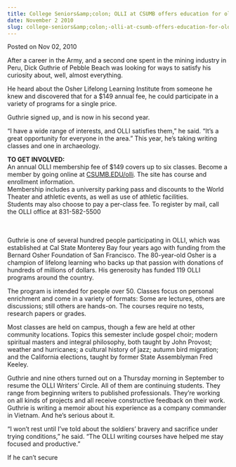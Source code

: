 ```yaml
---
title: College Seniors&amp;colon; OLLI at CSUMB offers education for older students
date: November 2 2010
slug: college-seniors&amp;colon;-olli-at-csumb-offers-education-for-older-students
---
```


 
<span class="date">Posted on Nov 02, 2010 </span>

<p>After a career in the Army, and a second one spent in the mining
industry in Peru, Dick Guthrie of Pebble Beach was looking for ways
to satisfy his curiosity about, well, almost everything.</p>
<p>He heard about the Osher Lifelong Learning Institute from
someone he knew and discovered that for a $149 annual fee, he could
participate in a variety of programs for a single price.</p>
<p>Guthrie signed up, and is now in his second year.</p>
<p>&#x201C;I have a wide range of interests, and OLLI satisfies them,&#x201D; he
said. &#x201C;It&#x2019;s a great opportunity for everyone in the area.&#x201D; This
year, he&#x2019;s taking writing classes and one in archaeology.</p>
<p class="pullquote"><strong>TO GET INVOLVED:</strong><br>
An annual OLLI membership fee of $149 covers up to six classes.
Become a member by going online at <a href="https://news.csumb.edu/node/9305" rel="nofollow">CSUMB.EDU/olli</a>. The site has course and enrollment
information.<br>
Membership includes a university parking pass and discounts to the
World Theater and athletic events, as well as use of athletic
facilities.<br>
Students may also choose to pay a per-class fee. To register by
mail, call the OLLI office at 831-582-5500</br></br></br></p>
<p>Guthrie is one of several hundred people participating in OLLI,
which was established at Cal State Monterey Bay four years ago with
funding from the Bernard Osher Foundation of San Francisco. The
80-year-old Osher is a champion of lifelong learning who backs up
that passion with donations of hundreds of millions of dollars. His
generosity has funded 119 OLLI programs around the country.</p>
<p>The program is intended for people over 50. Classes focus on
personal enrichment and come in a variety of formats: Some are
lectures, others are discussions; still others are hands-on. The
courses require no tests, research papers or grades.</p>
<p>Most classes are held on campus, though a few are held at other
community locations. Topics this semester include gospel choir;
modern spiritual masters and integral philosophy, both taught by
John Provost; weather and hurricanes; a cultural history of jazz;
autumn bird migration; and the California elections, taught by
former State Assemblyman Fred Keeley.</p>
<p>Guthrie and nine others turned out on a Thursday morning in
September to resume the OLLI Writers&#x2019; Circle. All of them are
continuing students. They range from beginning writers to published
professionals. They&#x2019;re working on all kinds of projects and all
receive constructive feedback on their work. Guthrie is writing a
memoir about his experience as a company commander in Vietnam. And
he&#x2019;s serious about it.</p>
<p>&#x201C;I won&#x2019;t rest until I&#x2019;ve told about the soldiers&#x2019; bravery and
sacrifice under trying conditions,&#x201D; he said. &#x201C;The OLLI writing
courses have helped me stay focused and productive.&#x201D;</p>
<p>If he can&#x2019;t secure </p>
 
